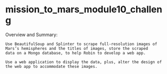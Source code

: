 # mission_to_mars_module10_challeng
Overview and Summary:
    
    Use BeautifulSoup and Splinter to scrape full-resolution images of Mars’s hemispheres and the titles of images, store the scraped 
	data on a Mongo database, to help Robin to develop a web app.
  
    Use a web application to display the data, plus, alter the design of the web app to accommodate these images.

